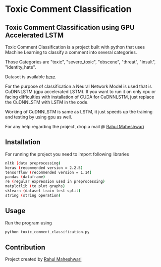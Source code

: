 # Toxic Comment Classification
## Toxic Comment Classification using GPU Accelerated LSTM

Toxic Comment Classification is a project built with python that uses Machine Learning to classify a comment into several categories.

Those Categories are "toxic", "severe_toxic", "obscene", "threat", "insult", "identity_hate".

Dataset is available [here](https://www.kaggle.com/c/jigsaw-toxic-comment-classification-challenge/data).

For the purpose of classification a Neural Network Model is used that is CuDNNLSTM (gpu accelerated LSTM). If you want to run it on only cpu or facing difficulties with installation of CUDA for CuDNNLSTM, just replace the CuDNNLSTM with LSTM in the code.

Working of CuDNNLSTM is same as LSTM, it just speeds up the training and testing by using gpu as well. 

For any help regarding the project, drop a mail @ [Rahul Maheshwari](mailto:rahul.maheshmaheshwari@gmail.com?subject=[GitHub]%20Source%20Han%20Sans)

## Installation

For running the project you need to import following libraries

```bash
nltk (data preprocessing)
keras (recommended version = 2.2.5)
tensorflow (recommended version = 1.14)
pandas (dataframe)
re (regular expression used in preprocessing)
matplotlib (to plot graphs)
sklearn (dataset train test split)
string (string operation)

```

## Usage

Run the program using 
```bash
python toxic_comment_classification.py
```

## Contribution
Project created by [Rahul Maheshwari](https://www.linkedin.com/in/rahul-maheshwari-597bb2b6/)

